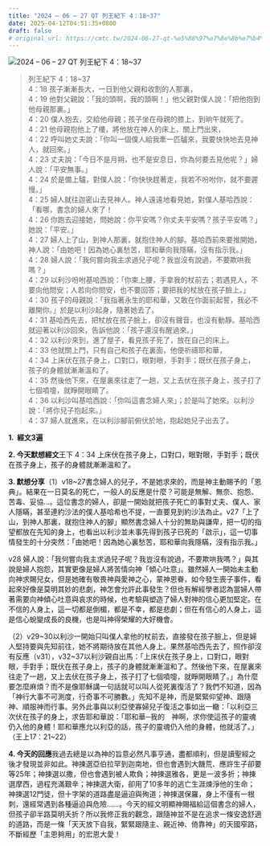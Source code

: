 ```yaml
---
title: "2024 – 06 – 27 QT 列王紀下 4：18~37"
date: 2025-04-12T04:51:35+0800
draft: false
# original_url: https://cmtc.tw/2024-06-27-qt-%e5%88%97%e7%8e%8b%e7%b4%80%e4%b8%8b-4%ef%bc%9a1837
---
```


![2024 – 06 – 27 QT 列王紀下 4：18\~37](/images/qt.jpg  "2024 – 06 – 27 QT 列王紀下 4：18\~37")

> 列王紀下 4：18\~37  
> 4：18 孩子漸漸長大，一日到他父親和收割的人那裏，  
> 4：19 他對父親說：「我的頭啊，我的頭啊！」他父親對僕人說：「把他抱到他母親那裏。」  
> 4：20 僕人抱去，交給他母親；孩子坐在母親的膝上，到晌午就死了。  
> 4：21 他母親抱他上了樓，將他放在神人的床上，關上門出來，  
> 4：22 呼叫她丈夫說：「你叫一個僕人給我牽一匹驢來，我要快快地去見神人，就回來。」  
> 4：23 丈夫說：「今日不是月朔，也不是安息日，你為何要去見他呢？」婦人說：「平安無事。」  
> 4：24 於是備上驢，對僕人說：「你快快趕著走，我若不吩咐你，就不要遲慢。」  
> 4：25 婦人就往迦密山去見神人。神人遠遠地看見她，對僕人基哈西說：「看哪，書念的婦人來了！  
> 4：26 你跑去迎接她，問她說：你平安嗎？你丈夫平安嗎？孩子平安嗎？」她說：「平安。」  
> 4：27 婦人上了山，到神人那裏，就抱住神人的腳。基哈西前來要推開她，神人說：「由她吧！因為她心裏愁苦，耶和華向我隱瞞，沒有指示我。」  
> 4：28 婦人說：「我何嘗向我主求過兒子呢？我豈沒有說過，不要欺哄我嗎？」  
> 4：29 以利沙吩咐基哈西說：「你束上腰，手拿我的杖前去；若遇見人，不要向他問安；人若向你問安，也不要回答；要把我的杖放在孩子臉上。」  
> 4：30 孩子的母親說：「我指著永生的耶和華，又敢在你面前起誓，我必不離開你。」於是以利沙起身，隨著她去了。  
> 4：31 基哈西先去，把杖放在孩子臉上，卻沒有聲音，也沒有動靜。基哈西就迎著以利沙回來，告訴他說：「孩子還沒有醒過來。」  
> 4：32 以利沙來到，進了屋子，看見孩子死了，放在自己的床上。  
> 4：33 他就關上門，只有自己和孩子在裏面，他便祈禱耶和華，  
> 4：34 上床伏在孩子身上，口對口，眼對眼，手對手；既伏在孩子身上，孩子的身體就漸漸溫和了。  
> 4：35 然後他下來，在屋裏來往走了一趟，又上去伏在孩子身上，孩子打了七個噴嚏，就睜開眼睛了。  
> 4：36 以利沙叫基哈西說：「你叫這書念婦人來」；於是叫了她來。以利沙說：「將你兒子抱起來。」  
> 4：37 婦人就進來，在以利沙腳前俯伏於地，抱起她兒子出去了。

**1.  經文3遍**

**2. 今天默想經文**王下 4：34 上床伏在孩子身上，口對口，眼對眼，手對手；既伏在孩子身上，孩子的身體就漸漸溫和了。

**3. 默想分享**（1）v18\~27書念婦人的兒子，不是她求來的，而是神主動賜予的「恩典」。結果在一日莫名的死亡，一般人的反應是什麼？可能是無解、無奈、抱怨、苦毒、妥協…。這位書念的婦人，卻是一開始就把孩子死亡的事對丈夫、僕人、家人隱瞞，甚至連約沙法的僕人基哈希也不提，一直要見到約沙法為止。v27「上了山，到神人那裏，就抱住神人的腳」顯然書念婦人十分的無助與謙卑，把一切的指望都放在先知的身上，也看出以利沙並未事先得到孩子已死的「啟示」，這一切事情發生的十分突然：「由她吧！因為她心裏愁苦，耶和華向我隱瞞，沒有指示我。」

v28 婦人說：「我何嘗向我主求過兒子呢？我豈沒有說過，不要欺哄我嗎？」與其說是婦人抱怨，其實更像是婦人將苦情向神「傾心吐意」。雖然婦人一開始未主動向神求賜兒女，但是她確有敬畏神與愛神之心，蒙神恩眷，如今發生喪子事件，看起來好像是莫明其妙的悲劇，神怎會允許此事發生？但也有解經學者認為當婦人帶著需要向神傾心吐意與哀求的時候，也考驗與塑造了婦人對神的信心更加堅定。在不信的人身上，這一切都是倒楣，都是不幸，都是悲劇；但在有信心的人身上，這是信心蛻變成長的良機，也是叫神得榮耀的大好機會。

（2）v29\~30以利沙一開始只叫僕人拿他的杖前去，直接發在孩子臉上，但是婦人堅持要與先知前往，她不將期待放在其他人身上。果然基哈西先去了，照作卻沒有反應（v31），v32\~37以利沙親自出馬：「上床伏在孩子身上，口對口，眼對眼，手對手；既伏在孩子身上，孩子的身體就漸漸溫和了。然後他下來，在屋裏來往走了一趟，又上去伏在孩子身上，孩子打了七個噴嚏，就睜開眼睛了。」為什麼要怎麼麻煩？而不是像耶穌講一句話就可以叫人從死裏復活了？我們不知道，因為「神行大事不可測度，行奇事不可勝數。」先知不是神，而是緊緊仰望神、跟隨神、順服神而行事。另外此事與以利亞使寡婦兒子復活之事如出一轍：「以利亞三次伏在孩子的身上，求告耶和華說：「耶和華─我的　神啊，求你使這孩子的靈魂仍入他的身體！耶和華應允以利亞的話，孩子的靈魂仍入他的身體，他就活了。」（王上17：21\~22）

**4. 今天的回應**我過去總是以為神的旨意必然凡事亨通，盡都順利，但是讀聖經之後才發現並非如此。神揀選亞伯拉罕到迦南地，但也會遇到大饑荒、應許生子卻要等25年；神揀選以撒，但也會遇到被人欺負；神揀選雅各，更是一波多折；神揀選摩西，過程充滿艱辛；神揀選大衛，卻用了10多年的逃亡生涯煉淨他的生命；神揀選12門徒，但十字架的道路盡是逼迫與殉道；神揀選保羅，身上不僅有一根刺，還經常遇到各種逼迫與危險……。今天的經文明顯神賜福給這個書念的婦人，但孩子卻半路莫明夭折？所以我修正我的觀念，跟隨神並不是在追求一條安逸舒適的道路，而是一條「天天放下自我，緊緊跟隨主、親近神、倚靠神」的天國窄路，不斷經歷「主恩夠用」的宏恩大愛！